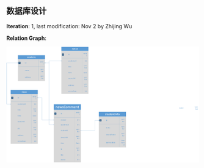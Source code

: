 ## 数据库设计

**Iteration**: 1, last modification: Nov 2 by Zhijing Wu

**Relation Graph**:

![database_relation_graph](https://raw.githubusercontent.com/Yetocome/AcaPush/a71d3971e3610500a7d8496cff6b0341453f24c1/doc/pic/database-overview.png)